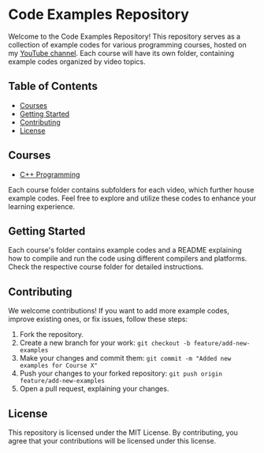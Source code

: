 # Code Examples Repository

Welcome to the Code Examples Repository! This repository serves as a collection of example codes for various programming courses, hosted on my [YouTube channel](https://www.youtube.com/@MyCodingDays). Each course will have its own folder, containing example codes organized by video topics.

## Table of Contents

- [Courses](#courses)
- [Getting Started](#getting-started)
- [Contributing](#contributing)
- [License](#license)

## Courses

- [C++ Programming](./CppCourse)

Each course folder contains subfolders for each video, which further house example codes. Feel free to explore and utilize these codes to enhance your learning experience.

## Getting Started

Each course's folder contains example codes and a README explaining how to compile and run the code using different compilers and platforms. Check the respective course folder for detailed instructions.

## Contributing

We welcome contributions! If you want to add more example codes, improve existing ones, or fix issues, follow these steps:

1. Fork the repository.
2. Create a new branch for your work: `git checkout -b feature/add-new-examples`
3. Make your changes and commit them: `git commit -m "Added new examples for Course X"`
4. Push your changes to your forked repository: `git push origin feature/add-new-examples`
5. Open a pull request, explaining your changes.

## License

This repository is licensed under the MIT License. By contributing, you agree that your contributions will be licensed under this license.
